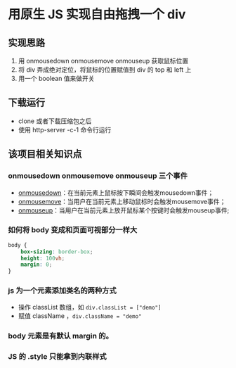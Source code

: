 # 用原生 JS 实现自由拖拽一个 div 
## 实现思路
1. 用 onmousedown onmousemove onmouseup 获取鼠标位置
2. 将 div 弄成绝对定位，将鼠标的位置赋值到 div 的 top 和 left 上
3. 用一个 boolean 值来做开关

## 下载运行
+ clone 或者下载压缩包之后
+ 使用 http-server -c-1 命令行运行

## 该项目相关知识点

### onmousedown onmousemove onmouseup 三个事件
+ [onmousedown](https://developer.mozilla.org/zh-CN/docs/Web/API/GlobalEventHandlers/onmousedown)：在当前元素上鼠标按下瞬间会触发mousedown事件；
+ [onmousemove](https://developer.mozilla.org/zh-CN/docs/Web/API/GlobalEventHandlers/onmousemove)：当用户在当前元素上移动鼠标时会触发mousemove事件；
+ [onmouseup](https://developer.mozilla.org/zh-CN/docs/Web/API/GlobalEventHandlers/onmouseup)：当用户在当前元素上放开鼠标某个按键时会触发mouseup事件;

### 如何将 body 变成和页面可视部分一样大

```css
body {
    box-sizing: border-box;
    height: 100vh;
    margin: 0;
}
```

### js 为一个元素添加类名的两种方式

+ 操作 classList 数组，如 `div.classList = ["demo"]`
+ 赋值 className ，`div.className = "demo"`


### body 元素是有默认 margin 的。

### JS 的 .style 只能拿到内联样式
